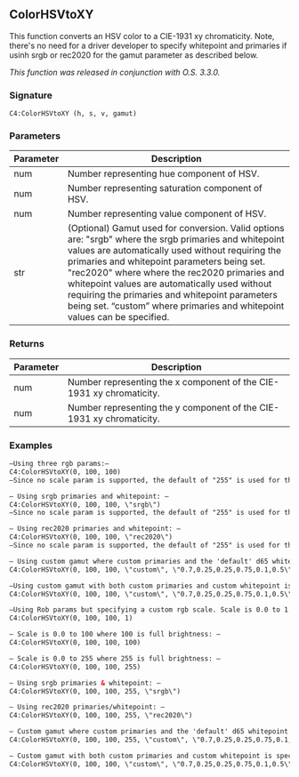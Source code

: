 
## ColorHSVtoXY
This function converts an HSV color to a CIE-1931 xy chromaticity. Note, there's no need for a driver developer to specify whitepoint and primaries if usinh srgb or rec2020 for the gamut parameter as described below.

_This function was released in conjunction with O.S. 3.3.0._


### Signature

`C4:ColorHSVtoXY (h, s, v, gamut)`


### Parameters

| Parameter | Description |
| --- | --- |
| num | Number representing hue component of HSV. |
| num | Number representing saturation component of HSV. |
| num | Number representing value component of HSV. |
| str | (Optional) Gamut used for conversion. Valid options are: "srgb" where the srgb primaries and whitepoint values are automatically used without requiring the primaries and whitepoint parameters being set. "rec2020" where where the rec2020 primaries and whitepoint values are automatically used without requiring the primaries and whitepoint parameters being set. “custom” where primaries and whitepoint values can be specified. |


### Returns

| Parameter | Description |
| --- | --- |
| num | Number representing the x component of the CIE-1931 xy chromaticity.|
| num | Number representing the y component of the CIE-1931 xy chromaticity.|


### Examples
```xml
—Using three rgb params:—
C4:ColorHSVtoXY(0, 100, 100)
—Since no scale param is supported, the default of "255" is used for the scale value param.—

— Using srgb primaries and whitepoint: —
C4:ColorHSVtoXY(0, 100, 100, \"srgb\")
—Since no scale param is supported, the default of "255" is used for the scale value param.—

— Using rec2020 primaries and whitepoint: —
C4:ColorHSVtoXY(0, 100, 100, \"rec2020\")
—Since no scale param is supported, the default of "255" is used for the scale value param.—

— Using custom gamut where custom primaries and the 'default' d65 whitepoint is used: —
C4:ColorHSVtoXY(0, 100, 100, \"custom\", \"0.7,0.25,0.25,0.75,0.1,0.5\")

—Using custom gamut with both custom primaries and custom whitepoint is specified:—
C4:ColorHSVtoXY(0, 100, 100, \"custom\", \"0.7,0.25,0.25,0.75,0.1,0.5\", \"0.31271, 0.32902\")

—Using Rob params but specifying a custom rgb scale. Scale is 0.0 to 1.0 where 1.0 is full brightness: —
C4:ColorHSVtoXY(0, 100, 100, 1)

— Scale is 0.0 to 100 where 100 is full brightness: —
C4:ColorHSVtoXY(0, 100, 100, 100)

— Scale is 0.0 to 255 where 255 is full brightness: —
C4:ColorHSVtoXY(0, 100, 100, 255)

— Using srgb primaries & whitepoint: —
C4:ColorHSVtoXY(0, 100, 100, 255, \"srgb\")

— Using rec2020 primaries/whitepoint: —
C4:ColorHSVtoXY(0, 100, 100, 255, \"rec2020\")

— Custom gamut where custom primaries and the 'default' d65 whitepoint is used: —
C4:ColorHSVtoXY(0, 100, 100, 255, \"custom\", \"0.7,0.25,0.25,0.75,0.1,0.5\")

— Custom gamut with both custom primaries and custom whitepoint is specified: —
C4:ColorHSVtoXY(0, 100, 100, \"custom\", \"0.7,0.25,0.25,0.75,0.1,0.5\", \"0.31271, 0.32902\"
```


